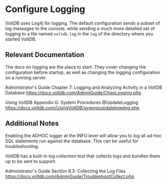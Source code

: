 # Configure Logging

VoltDB uses Log4j for logging. The default configuration sends a subset of log messages to the console, while sending a much more detailed set of logging to a file named `voltdb.log` in the `log` of the directory where you started VoltDB.

Relevant Documentation
-----------------------------------------

The docs on logging are the place to start. They cover changing the configuration before startup, as well as changing the logging configuration on a running server.

Administrator's Guide Chapter 7:
Logging and Analyzing Activity in a VoltDB Database
https://docs.voltdb.com/AdminGuide/ChapLogging.php

Using VoltDB Appendix G: System Procedures
@UpdateLogging
https://docs.voltdb.com/UsingVoltDB/sysprocupdatelogging.php

Additional Notes
-----------------------------------------

Enabling the ADHOC logger at the INFO level will allow you to log all ad-hoc SQL statements run against the database. This can be useful for troubleshooting.

VoltDB has a built-in log collection tool that collects logs and bundles them up to be sent to support.

Administrator's Guide Section 8.3:
Collecting the Log Files
https://docs.voltdb.com/AdminGuide/TroubleshootCollect.php
